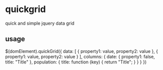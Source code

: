 # quickgrid
quick and simple jquery data grid

## usage
$(domElement).quickGrid({
    data: [
        {
            property1: value,
            property2: value
        },
        {
            property1: value,
            property2: value
        }
    ],
    columns: {
		date: {
			property1: false,
			title: "Title"
		},
		population: {
			title: function (key) {
			    return "Title";
		    }
		}
	}
})
